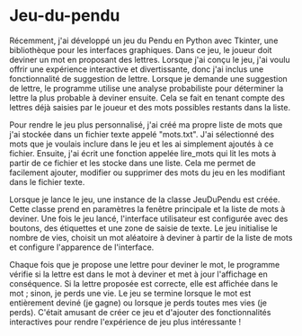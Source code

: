 # Jeu-du-pendu
Récemment, j'ai développé un jeu du Pendu en Python avec Tkinter, une bibliothèque pour les interfaces graphiques. Dans ce jeu, le joueur doit deviner un mot en proposant des lettres. Lorsque j'ai conçu le jeu, j'ai voulu offrir une expérience interactive et divertissante, donc j'ai inclus une fonctionnalité de suggestion de lettre. Lorsque je demande une suggestion de lettre, le programme utilise une analyse probabiliste pour déterminer la lettre la plus probable à deviner ensuite. Cela se fait en tenant compte des lettres déjà saisies par le joueur et des mots possibles restants dans la liste.

Pour rendre le jeu plus personnalisé, j'ai créé ma propre liste de mots que j'ai stockée dans un fichier texte appelé "mots.txt". J'ai sélectionné des mots que je voulais inclure dans le jeu et les ai simplement ajoutés à ce fichier. Ensuite, j'ai écrit une fonction appelée lire_mots qui lit les mots à partir de ce fichier et les stocke dans une liste. Cela me permet de facilement ajouter, modifier ou supprimer des mots du jeu en les modifiant dans le fichier texte.

Lorsque je lance le jeu, une instance de la classe JeuDuPendu est créée. Cette classe prend en paramètres la fenêtre principale et la liste de mots à deviner. Une fois le jeu lancé, l'interface utilisateur est configurée avec des boutons, des étiquettes et une zone de saisie de texte. Le jeu initialise le nombre de vies, choisit un mot aléatoire à deviner à partir de la liste de mots et configure l'apparence de l'interface.

Chaque fois que je propose une lettre pour deviner le mot, le programme vérifie si la lettre est dans le mot à deviner et met à jour l'affichage en conséquence. Si la lettre proposée est correcte, elle est affichée dans le mot ; sinon, je perds une vie. Le jeu se termine lorsque le mot est entièrement deviné (je gagne) ou lorsque je perds toutes mes vies (je perds). C'était amusant de créer ce jeu et d'ajouter des fonctionnalités interactives pour rendre l'expérience de jeu plus intéressante !
